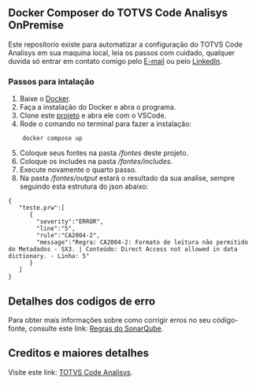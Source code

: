 ## Docker Composer do TOTVS Code Analisys OnPremise

Este repositorio existe para automatizar a configuração do TOTVS Code Analisys em sua maquina local, leia os passos com cuidado, qualquer duvida só entrar em contato comigo pelo [E-mail](mailto:vitor@r2vkconsultoria.com.br) ou pelo [LinkedIn](https://www.linkedin.com/in/vitor-gabriell/).

### Passos para intalação

1. Baixe o [Docker](https://www.docker.com/).
2. Faça a instalação do Docker e abra o programa.
3. Clone este [projeto](https://github.com/vitor-gabriel/TOTVS-Code-Analisys-OnPremise.git) e abra ele com o VSCode.
4. Rode o comando no terminal para fazer a instalação: 
```
    docker compose up
```
5. Coloque seus fontes na pasta */fontes* deste projeto.
6. Coloque os includes na pasta */fontes/includes*.
7. Execute novamente o quarto passo.
8. Na pasta */fontes/output* estará o resultado da sua analise, sempre seguindo esta estrutura do json abaixo:
```
{
   "teste.prw":[
      {
        "severity":"ERROR",
        "line":"5",
        "rule":"CA2004-2",
        "message":"Regra: CA2004-2: Formato de leitura não permitido do Metadados - SX3. | Conteúdo: Direct Access not allowed in data dictionary. - Linha: 5"
      }
   ]
}
```

## Detalhes dos codigos de erro

Para obter mais informações sobre como corrigir erros no seu código-fonte, consulte este link: [Regras do SonarQube](https://sonar-rules.engpro.totvs.com.br/menu/rules).

## Creditos e maiores detalhes

Visite este link: [TOTVS Code Analisys](https://hub.docker.com/r/totvsengpro/advpl-tlpp-code-analyzer).

